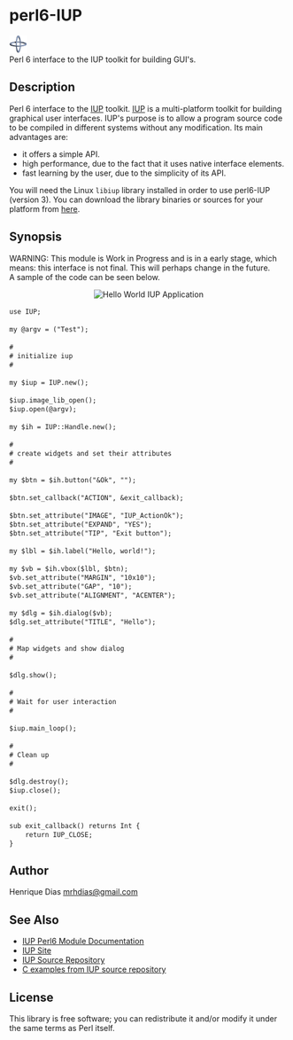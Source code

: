 perl6-IUP
=========

![IUP Logo](logotype/logo_32x32.png)  
Perl 6 interface to the IUP toolkit for building GUI's.

Description
-----------
Perl 6 interface to the [IUP][2] toolkit. [IUP][2] is a multi-platform toolkit for
building graphical user interfaces. IUP's purpose is to allow a program
source code to be compiled in different systems without any modification.
Its main advantages are:

* it offers a simple API.
* high performance, due to the fact that it uses native interface elements.
* fast learning by the user, due to the simplicity of its API.

You will need the Linux `libiup` library installed in order to use perl6-IUP (version 3).
You can download the library binaries or sources for your platform from [here][5].

Synopsis
--------
WARNING: This module is Work in Progress and is in a early stage, which means:
this interface is not final. This will perhaps change in the future.  
A sample of the code can be seen below.

<p align="center">
<img src="https://raw.github.com/mrhdias/perl6-IUP/master/examples/images/widgets.png" alt="Hello World IUP Application"/>
</p>

	use IUP;

	my @argv = ("Test");

	#
	# initialize iup
	#

	my $iup = IUP.new();

	$iup.image_lib_open();
	$iup.open(@argv);

	my $ih = IUP::Handle.new();

	#
	# create widgets and set their attributes
	#

	my $btn = $ih.button("&Ok", "");

	$btn.set_callback("ACTION", &exit_callback);

	$btn.set_attribute("IMAGE", "IUP_ActionOk");
	$btn.set_attribute("EXPAND", "YES");
	$btn.set_attribute("TIP", "Exit button");

	my $lbl = $ih.label("Hello, world!");

	my $vb = $ih.vbox($lbl, $btn);
	$vb.set_attribute("MARGIN", "10x10");
	$vb.set_attribute("GAP", "10");
	$vb.set_attribute("ALIGNMENT", "ACENTER");

	my $dlg = $ih.dialog($vb);
	$dlg.set_attribute("TITLE", "Hello");

	#
	# Map widgets and show dialog
	#

	$dlg.show();

	#
	# Wait for user interaction
	#

	$iup.main_loop();

	#
	# Clean up
	#

	$dlg.destroy();
	$iup.close();

	exit();

	sub exit_callback() returns Int {
		return IUP_CLOSE;
	}

Author
------
Henrique Dias <mrhdias@gmail.com>

See Also
--------
* [IUP Perl6 Module Documentation][1]
* [IUP Site][2]  
* [IUP Source Repository][3]
* [C examples from IUP source repository][4]

License
-------

This library is free software; you can redistribute it and/or modify it under the same terms as Perl itself.

[1]: lib/IUP.pod "IUP Perl6 Module Documentation"
[2]: http://www.tecgraf.puc-rio.br/iup/ "IUP - Portable User Interface"
[3]: http://iup.cvs.sourceforge.net/viewvc/iup/iup/ "IUP Source Repository"
[4]: http://iup.cvs.sourceforge.net/viewvc/iup/iup/test/ "C examples from IUP source repository"
[5]: http://sourceforge.net/projects/iup/files/3.7/ "IUP Downloads"
